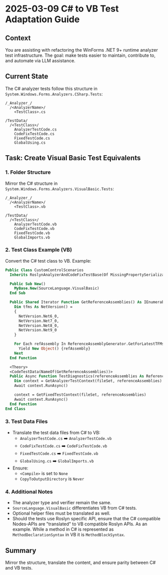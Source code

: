 ﻿# 2025-03-09 C# to VB Test Adaptation Guide

## Context
You are assisting with refactoring the WinForms .NET 9+ runtime analyzer test infrastructure.
The goal: make tests easier to maintain, contribute to, and automate via LLM assistance.

## Current State
The C# analyzer tests follow this structure in `System.Windows.Forms.Analyzers.CSharp.Tests`:

```
/_Analyzer_/
  /<AnalyzerName>/
    <TestClass>.cs

/TestData/
  /<TestClass>/
    AnalyzerTestCode.cs
    CodeFixTestCode.cs
    FixedTestCode.cs
    GlobalUsing.cs
```

## Task: Create Visual Basic Test Equivalents

### 1. Folder Structure
Mirror the C# structure in `System.Windows.Forms.Analyzers.VisualBasic.Tests`:

```
/_Analyzer_/
  /<AnalyzerName>/
    <TestClass>.vb

/TestData/
  /<TestClass>/
    AnalyzerTestCode.vb
    CodeFixTestCode.vb
    FixedTestCode.vb
    GlobalImports.vb
```

### 2. Test Class Example (VB)
Convert the C# test class to VB. Example:

```vb
Public Class CustomControlScenarios
  Inherits RoslynAnalyzerAndCodeFixTestBase(Of MissingPropertySerializationConfigurationAnalyzer, DefaultVerifier)

  Public Sub New()
    MyBase.New(SourceLanguage.VisualBasic)
  End Sub

  Public Shared Iterator Function GetReferenceAssemblies() As IEnumerable(Of Object())
    Dim tfms As NetVersion() =
    {
      NetVersion.Net6_0,
      NetVersion.Net7_0,
      NetVersion.Net8_0,
      NetVersion.Net9_0
    }

    For Each refAssembly In ReferenceAssemblyGenerator.GetForLatestTFMs(tfms)
      Yield New Object() {refAssembly}
    Next
  End Function

  <Theory>
  <CodeTestData(NameOf(GetReferenceAssemblies))>
  Public Async Function TestDiagnostics(referenceAssemblies As ReferenceAssemblies, fileSet As TestDataFileSet) As Task
    Dim context = GetAnalyzerTestContext(fileSet, referenceAssemblies)
    Await context.RunAsync()

    context = GetFixedTestContext(fileSet, referenceAssemblies)
    Await context.RunAsync()
  End Function
End Class
```

### 3. Test Data Files
- Translate the test data files from C# to VB:
  - `AnalyzerTestCode.cs` ➡️ `AnalyzerTestCode.vb`
  - `CodeFixTestCode.cs` ➡️ `CodeFixTestCode.vb`
  - `FixedTestCode.cs` ➡️ `FixedTestCode.vb`
  - `GlobalUsing.cs` ➡️ `GlobalImports.vb`
- Ensure:
  - `<Compile>` is set to `None`
  - `CopyToOutputDirectory` is `Never`

### 4. Additional Notes
- The analyzer type and verifier remain the same.
- `SourceLanguage.VisualBasic` differentiates VB from C# tests.
- Optional helper files must be translated as well.
- Should the tests use Roslyn specific API, ensure that the C# compatible Nodes-APIs
  are "translated" to VB compatible Roslyn APIs. 
  As an example. While a method in C# is represented as `MethodDeclarationSyntax` 
  in VB it is `MethodBlockSyntax`.

## Summary
Mirror the structure, translate the content, and ensure parity between C# and VB tests.

